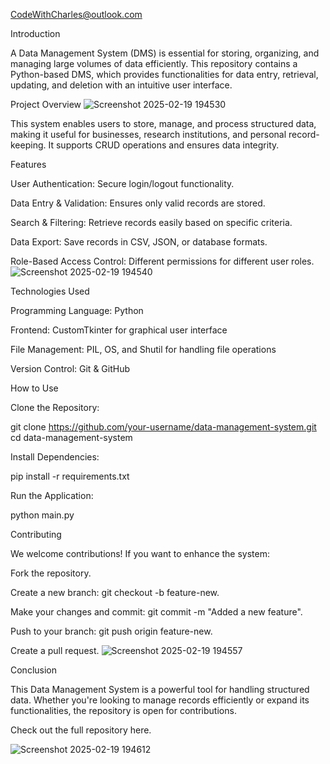 CodeWithCharles@outlook.com

Introduction

A Data Management System (DMS) is essential for storing, organizing, and managing large volumes of data efficiently. This repository contains a Python-based DMS, which provides functionalities for data entry, retrieval, updating, and deletion with an intuitive user interface.

Project Overview
![Screenshot 2025-02-19 194530](https://github.com/user-attachments/assets/35696cb3-0529-4add-b7fe-41ab3e00b24e)

This system enables users to store, manage, and process structured data, making it useful for businesses, research institutions, and personal record-keeping. It supports CRUD operations and ensures data integrity.

Features

User Authentication: Secure login/logout functionality.

Data Entry & Validation: Ensures only valid records are stored.

Search & Filtering: Retrieve records easily based on specific criteria.

Data Export: Save records in CSV, JSON, or database formats.

Role-Based Access Control: Different permissions for different user roles.
![Screenshot 2025-02-19 194540](https://github.com/user-attachments/assets/ad98dee9-98aa-4f89-9279-bf8c18205ee9)

Technologies Used

Programming Language: Python

Frontend: CustomTkinter for graphical user interface

File Management: PIL, OS, and Shutil for handling file operations

Version Control: Git & GitHub

How to Use

Clone the Repository:

git clone https://github.com/your-username/data-management-system.git
cd data-management-system

Install Dependencies:

pip install -r requirements.txt

Run the Application:

python main.py



Contributing

We welcome contributions! If you want to enhance the system:

Fork the repository.

Create a new branch: git checkout -b feature-new.

Make your changes and commit: git commit -m "Added a new feature".

Push to your branch: git push origin feature-new.

Create a pull request.
![Screenshot 2025-02-19 194557](https://github.com/user-attachments/assets/fb11be0e-faac-4ad7-b2dd-c257aa76a3d0)

Conclusion

This Data Management System is a powerful tool for handling structured data. Whether you're looking to manage records efficiently or expand its functionalities, the repository is open for contributions.

Check out the full repository here. 

![Screenshot 2025-02-19 194612](https://github.com/user-attachments/assets/0791fef3-b896-4246-926b-f79b9e4f3d4e)
